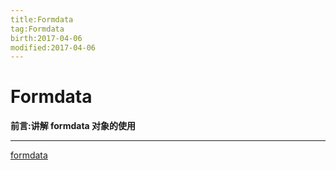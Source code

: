 ```yaml
---
title:Formdata    
tag:Formdata      
birth:2017-04-06      
modified:2017-04-06      
---
```


Formdata
===
**前言:讲解 formdata 对象的使用**

---


[formdata](https://developer.mozilla.org/zh-CN/docs/Web/DEVICE_API/FormData/Using_FormData_Objects)
